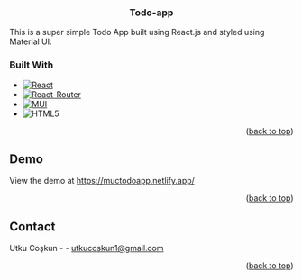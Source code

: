 <div>
<h3 align="center">Todo-app</h3>
This is a super simple Todo App built using React.js and styled using Material UI.

</div>




### Built With


* [![React][React.js]][React-url]
* [![React-Router][React-Router]][React-Router-url]
* [![MUI][MUI]][MUI-url]
* ![HTML5][HTML5]




<p align="right">(<a href="#readme-top">back to top</a>)</p>

<!-- ABOUT THE PROJECT -->
## Demo
View the demo at https://muctodoapp.netlify.app/
                      
<p align="right">(<a href="#readme-top">back to top</a>)</p>


<!-- CONTACT -->
## Contact

Utku Coşkun -  - utkucoskun1@gmail.com



<p align="right">(<a href="#readme-top">back to top</a>)</p>




<!-- MARKDOWN LINKS & IMAGES -->
<!-- https://www.markdownguide.org/basic-syntax/#reference-style-links -->

[React.js]: https://img.shields.io/badge/React-20232A?style=for-the-badge&logo=react&logoColor=61DAFB&style=plastic&Width=30
[React-url]: https://reactjs.org/
[React-Router]: https://img.shields.io/badge/-React%20Router-CA4245?logo=react-router&logoColor=white&style=plastic&Width=30
[React-Router-url]: https://reactrouter.com/
[MUI]: https://img.shields.io/badge/MUI-%230081CB.svg?style=for-the-badge&logo=mui&logoColor=white&style=plastic&Width=30
[MUI-url]: https://mui.com/
[HTML5]:https://img.shields.io/badge/html5-%23E34F26.svg?style=for-the-badge&logo=html5&logoColor=white&style=plastic&Width=30

